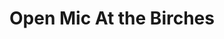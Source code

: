 ---
name: Open Mic At the Birches
title: Open Mic At the Birches
image: open-mic.jpg
type: music-group
member: false
meets:
- meets-at: The Birches
  meets-when: 6:30pm
  frequency: regular-sunday-last
short-description: 'Musicians of all abilities welcome.

  '
description: 'Musicians of all abilities welcome.

  '
permalink: "/organisations/open_mic_at_the_birches.html"
layout: org_page
---